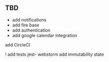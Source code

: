  ## TBD
 * add notifications
  * add fire base
  * add authentication
  * add google calendar integration
  
  add CircleCI
  
 ! add tests jest- webstorm
 add immutability state
 
